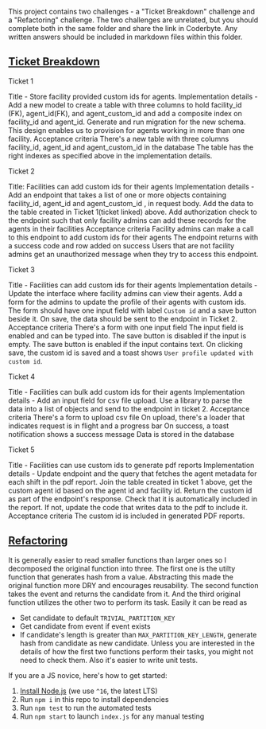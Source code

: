 This project contains two challenges - a "Ticket Breakdown" challenge and a "Refactoring" challenge. The two challenges are unrelated, but you should complete both in the same folder and share the link in Coderbyte. Any written answers should be included in markdown files within this folder.


## [Ticket Breakdown](Ticket_Breakdown.md)
Ticket 1

Title - Store facility provided custom ids for agents.
Implementation details - Add a new model to create a table with three columns to hold facility_id (FK), agent_id(FK), and  agent_custom_id and add a composite index on facility_id and agent_id. Generate and run migration for the new schema. This design enables us to provision for agents working in more than one facility.
Acceptance criteria
There's a new table with three columns facility_id, agent_id and agent_custom_id in the database
The table has the right indexes as specified above in the implementation details.


Ticket 2

Title: Facilities can add custom ids for their agents
Implementation details - Add an endpoint that takes a list of one or more objects containing facility_id, agent_id and agent_custom_id , in request body. Add the data to the table created in Ticket 1(ticket linked) above. Add authorization check to the endpoint such that only facility admins can add these records for the agents in their facilities
Acceptance criteria
Facility admins can make a call to this endpoint to add custom ids for their agents
The endpoint returns with a success code and row added on success
Users that are not facility admins get an unauthorized message when they try to access this endpoint.


Ticket 3

Title - Facilities can add custom ids for their agents
Implementation details - Update the interface where facility admins can view their agents. Add a form for the admins to update the profile of their agents with custom ids. The form should have one input field with label `Custom id` and a save button beside it. On save, the data should be sent to the endpoint in Ticket 2.
Acceptance criteria
There's a form with one input field
The input field is enabled and can be typed into.
The save button is disabled if the input is empty.
The save button is enabled if the input contains text.
On clicking save, the custom id is saved and a toast shows `User profile updated with custom id`.


Ticket 4

Title - Facilities can bulk add custom ids for their agents
Implementation details - Add an input field for csv file upload. Use a library to parse the data into a list of objects and send to the endpoint in ticket 2.
Acceptance criteria
There's a form to upload csv file
On upload, there's a loader that indicates request is in flight and a progress bar
On success, a toast notification shows a success message
Data is stored in the database


Ticket 5

Title - Facilities can use custom ids to generate pdf reports
Implementation details - Update endpoint and the query that fetches the agent metadata for each shift in the pdf report. Join the table created in ticket 1 above, get the custom agent id based on the agent id and facility id. Return the custom id as part of the endpoint's response. Check that it is automatically included in the report. If not, update the code that writes data to the pdf to include it.
Acceptance criteria
The custom id is included in generated PDF reports.
 

## [Refactoring](Refactoring.md)
It is generally easier to read smaller functions than larger ones so I decomposed the original function into three.
The first one is the utilty function that generates hash from a value. Abstracting this made the original function more DRY and encourages reusability.
The second function takes the event and returns the candidate from it.
And the third original function utilizes the other two to perform its task. Easily it can be read as
- Set candidate to default `TRIVIAL_PARTITION_KEY`
- Get candidate from event if event exists
- If candidate's length is greater than `MAX_PARTITION_KEY_LENGTH`, generate hash from candidate as new candidate.
Unless you are interested in the details of how the first two functions perform their tasks, you might not need to check them.
Also it's easier to write unit tests.

If you are a JS novice, here's how to get started:
1. [Install Node.js](https://nodejs.org/en/download/) (we use `^16`, the latest LTS)
2. Run `npm i` in this repo to install dependencies
3. Run `npm test` to run the automated tests
4. Run `npm start` to launch `index.js` for any manual testing
